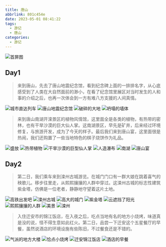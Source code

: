 ```yaml
---
title: 唐山
abbrlink: 801c454e
date: 2023-05-01 08:41:22
tags:
  - 游记
  - 唐山
categories:
  - 游记
---
```


![首屏图](https://s11.ax1x.com/2024/02/06/pF1Eq7n.jpg)

<!-- more -->

## Day1

> 来到唐山，先去了唐山地震纪念馆，看到纪念碑上面的一排排名字，从心底感受到了人类在大自然面前的渺小，在看了纪念馆里展区对当时发生的人和事的介绍之后，也再一次体会到一方有难八方支援的人间真情。

![城市直达列车](https://s11.ax1x.com/2024/02/06/pF1EOkq.jpg)
![唐山地震纪念馆](https://s11.ax1x.com/2024/02/07/pF1BOEj.jpg)
![破碎的大地](https://s11.ax1x.com/2024/02/07/pF1Bj5n.jpg)
![坍塌的墙体](https://s11.ax1x.com/2024/02/07/pF1BxCq.jpg)

> 来到唐山南湖开滦景区的植物风情馆，这里面全是各类的植物，有热带的密林，也有干旱沙漠的巨大仙人掌。这南湖景区，早先是矿井，后来经过环境修复，与旅游开发，成为了今天的样子。最后我们来到唐山宴，这里面很是热闹，我们还购置了一些当地特色的棋子烧饼作为礼品。

![盛放](https://s11.ax1x.com/2024/02/07/pF1BXUs.jpg)
![热带植物](https://s11.ax1x.com/2024/02/07/pF1Bz80.jpg)
![干旱沙漠的巨型仙人掌](https://s11.ax1x.com/2024/02/07/pF1DCKU.jpg)
![人造瀑布](https://s11.ax1x.com/2024/02/07/pF1DpvT.jpg)
![南湖](https://s11.ax1x.com/2024/02/07/pF1DS2V.jpg)
![唐山宴](https://s11.ax1x.com/2024/02/07/pF1DNxf.jpg)

## Day2

> 第二日，我们乘车来到滦州古城游览。在城门门口有一群大娘在跳着喜气的秧歌儿。移步往里走，从熙熙攘攘的人群中穿过。这滦州古城的标志性建筑紫金塔，仿佛是一位老者，静静地守望着这片土地。

![高铁出发吧](https://s11.ax1x.com/2024/02/07/pF1DJPI.jpg)
![滦州古城](https://s11.ax1x.com/2024/02/07/pF1D3ad.jpg)
![高大的城门](https://s11.ax1x.com/2024/02/07/pF1D8IA.jpg)
![紫金塔](https://s11.ax1x.com/2024/02/07/pF1D1VH.jpg)
![云遮挡了阳光](https://s11.ax1x.com/2024/02/07/pF1DYGt.jpg)
![熙熙攘攘的人群](https://s11.ax1x.com/2024/02/07/pF1DaM8.jpg)
![美景](https://s11.ax1x.com/2024/02/07/pF1DtRP.jpg)
![滦州](https://s11.ax1x.com/2024/02/08/pF1Xyxx.jpg)

> 入住迁安市的锦江饭店，在入夜之后，吃点当地有名的地方小烧烤，味道真是没的说，怪不得生意如此红火。第二日，品尝一下迁安这个五星餐厅的早餐，虽然说酒店的环境设施有些陈旧，不过餐食还是不错的。

![气派的地方大楼](https://s11.ax1x.com/2024/02/08/pF1XrGR.jpg)
![恰点小烧烤](https://s11.ax1x.com/2024/02/08/pF1XcM6.jpg)
![迁安锦江饭店](https://s11.ax1x.com/2024/02/08/pF1XsR1.jpg)
![酒店的早餐](https://s11.ax1x.com/2024/02/08/pF1XgsK.jpg)
